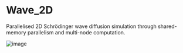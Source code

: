# Wave_2D
Parallelised 2D Schrödinger wave diffusion simulation through shared-memory parallelism and multi-node computation.


<!-- https://github.com/nidhikumar/wave_2D/assets/29653660/edbb0913-0cd5-4baa-b8ac-30f057a57871 -->

![image](https://github.com/user-attachments/assets/baa5e1cb-0c44-4d10-9292-2157c9cda9ad)

